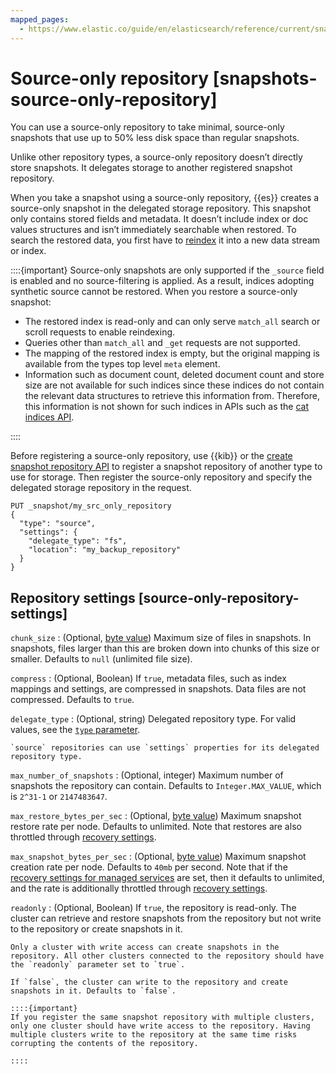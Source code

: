 ```yaml
---
mapped_pages:
  - https://www.elastic.co/guide/en/elasticsearch/reference/current/snapshots-source-only-repository.html
---
```


# Source-only repository [snapshots-source-only-repository]

You can use a source-only repository to take minimal, source-only snapshots that use up to 50% less disk space than regular snapshots.

Unlike other repository types, a source-only repository doesn’t directly store snapshots. It delegates storage to another registered snapshot repository.

When you take a snapshot using a source-only repository, {{es}} creates a source-only snapshot in the delegated storage repository. This snapshot only contains stored fields and metadata. It doesn’t include index or doc values structures and isn’t immediately searchable when restored. To search the restored data, you first have to [reindex](https://www.elastic.co/docs/api/doc/elasticsearch/operation/operation-reindex) it into a new data stream or index.

::::{important} 
Source-only snapshots are only supported if the `_source` field is enabled and no source-filtering is applied. As a result, indices adopting synthetic source cannot be restored. When you restore a source-only snapshot:

* The restored index is read-only and can only serve `match_all` search or scroll requests to enable reindexing.
* Queries other than `match_all` and `_get` requests are not supported.
* The mapping of the restored index is empty, but the original mapping is available from the types top level `meta` element.
* Information such as document count, deleted document count and store size are not available for such indices since these indices do not contain the relevant data structures to retrieve this information from. Therefore, this information is not shown for such indices in APIs such as the [cat indices API](https://www.elastic.co/docs/api/doc/elasticsearch/operation/operation-cat-indices).

::::


Before registering a source-only repository, use {{kib}} or the [create snapshot repository API](https://www.elastic.co/docs/api/doc/elasticsearch/operation/operation-snapshot-create-repository) to register a snapshot repository of another type to use for storage. Then register the source-only repository and specify the delegated storage repository in the request.

```console
PUT _snapshot/my_src_only_repository
{
  "type": "source",
  "settings": {
    "delegate_type": "fs",
    "location": "my_backup_repository"
  }
}
```

## Repository settings [source-only-repository-settings]

`chunk_size`
:   (Optional, [byte value](asciidocalypse://docs/elasticsearch/docs/reference/elasticsearch/rest-apis/api-conventions.md#byte-units)) Maximum size of files in snapshots. In snapshots, files larger than this are broken down into chunks of this size or smaller. Defaults to `null` (unlimited file size).

`compress`
:   (Optional, Boolean) If `true`, metadata files, such as index mappings and settings, are compressed in snapshots. Data files are not compressed. Defaults to `true`.

`delegate_type`
:   (Optional, string) Delegated repository type. For valid values, see the [`type` parameter](https://www.elastic.co/docs/api/doc/elasticsearch/operation/operation-snapshot-create-repository#put-snapshot-repo-api-request-type).

    `source` repositories can use `settings` properties for its delegated repository type.


`max_number_of_snapshots`
:   (Optional, integer) Maximum number of snapshots the repository can contain. Defaults to `Integer.MAX_VALUE`, which is `2^31-1` or `2147483647`.

`max_restore_bytes_per_sec`
:   (Optional, [byte value](asciidocalypse://docs/elasticsearch/docs/reference/elasticsearch/rest-apis/api-conventions.md#byte-units)) Maximum snapshot restore rate per node. Defaults to unlimited. Note that restores are also throttled through [recovery settings](asciidocalypse://docs/elasticsearch/docs/reference/elasticsearch/configuration-reference/index-recovery-settings.md).

`max_snapshot_bytes_per_sec`
:   (Optional, [byte value](asciidocalypse://docs/elasticsearch/docs/reference/elasticsearch/rest-apis/api-conventions.md#byte-units)) Maximum snapshot creation rate per node. Defaults to `40mb` per second. Note that if the [recovery settings for managed services](asciidocalypse://docs/elasticsearch/docs/reference/elasticsearch/configuration-reference/index-recovery-settings.md#recovery-settings-for-managed-services) are set, then it defaults to unlimited, and the rate is additionally throttled through [recovery settings](asciidocalypse://docs/elasticsearch/docs/reference/elasticsearch/configuration-reference/index-recovery-settings.md).

`readonly`
:   (Optional, Boolean) If `true`, the repository is read-only. The cluster can retrieve and restore snapshots from the repository but not write to the repository or create snapshots in it.

    Only a cluster with write access can create snapshots in the repository. All other clusters connected to the repository should have the `readonly` parameter set to `true`.

    If `false`, the cluster can write to the repository and create snapshots in it. Defaults to `false`.

    ::::{important} 
    If you register the same snapshot repository with multiple clusters, only one cluster should have write access to the repository. Having multiple clusters write to the repository at the same time risks corrupting the contents of the repository.

    ::::



